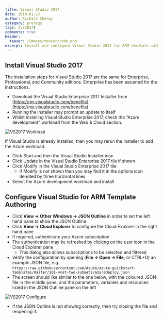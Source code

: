 ```yaml
---
title: Visual Studio 2017
date: 2018-01-23
author: Richard Cheney
category: prereqs
tags: [vs2017]
comments: true
header:
  teaser: /images/teaser/code.png
excerpt: Install and configure Visual Studio 2017 for ARM template authoring
---
```


## Install Visual Studio 2017

The installation steps for Visual Studio 2017 are the same for Enterprise, Professional, and Community editions.  Enterprise has been assumed for the instructions.

* Download the Visual Studio Enterprise 2017 Installer from [https://my.visualstudio.com/benefits](https://my.visualstudio.com/benefits)
* Running the installer may prompt an update to itself
* Whilst installing Visual Studio Enterprise 2017, check the “Azure development” workload from the Web & Cloud section.

![VS2017 Workload](../vs2017/images/vs2017Workload.png)

If Visual Studio is already installed, then you may rerun the installer to add the Azure workload:

* Click Start and then the Visual Studio Installer icon
* Click Update in the Visual Studio Enterprise 2017 tile if shown
* Click Modify in the Visual Studio Enterprise 2017 tile
    * If Modify is not shown then you may find it in the options icon denoted by three horizontal lines
* Select the Azure development workload and install

## Configure Visual Studio for ARM Template Authoring

* Click __View -> Other Windows -> JSON Outline__ in order to set the left hand pane to show the JSON Outline
* Click __View -> Cloud Explorer__ to configure the Cloud Explorer in the right hand pane
* If required, authenticate your Azure subscription
* The authentication may be refreshed by clicking on the user icon in the Cloud Explorer pane
    * This dialog also allows subscriptions to be selected and filtered
* Verify the configuration by opening (__File -> Open -> File__, or CTRL+O) an example JSON file, e.g. `https://raw.githubusercontent.com/Azure/azure-quickstart-templates/master/101-vnet-two-subnets/azuredeploy.json`
* The screen should like similar to the one below, with the coloured JSON file in the middle pane, and the parameters, variables and resources listed in the JSON Outline pane on the left

![VS2017 Configure](../vs2017/images/vs2017Configure.png)

* If the JSON Outline is not showing correctly, then try closing the file and reopening it.